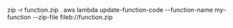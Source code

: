 zip -r function.zip .
aws lambda update-function-code --function-name my-function --zip-file fileb://function.zip
